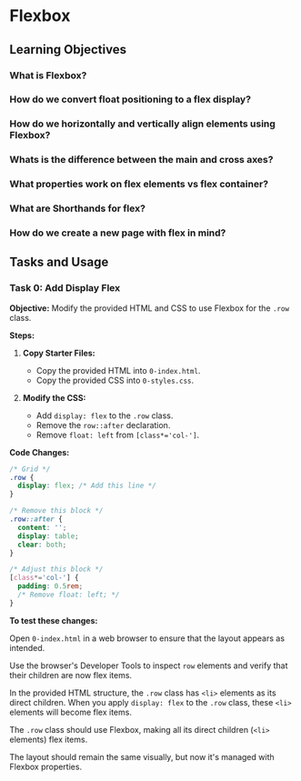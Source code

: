 # Flexbox
## Learning Objectives

### What is Flexbox?

### How do we convert float positioning to a flex display?

### How do we horizontally and vertically align elements using Flexbox?

### Whats is the difference between the main and cross axes?

### What properties work on flex elements vs flex container?

### What are Shorthands for flex?

### How do we create a new page with flex in mind?

## Tasks and Usage

### Task 0: Add Display Flex

**Objective:** 
Modify the provided HTML and CSS to use Flexbox for the `.row` class.

**Steps:**


1. **Copy Starter Files:**
   - Copy the provided HTML into `0-index.html`.
   - Copy the provided CSS into `0-styles.css`.

2. **Modify the CSS:**
   - Add `display: flex` to the `.row` class.
   - Remove the `row::after` declaration.
   - Remove `float: left` from `[class*='col-']`.

**Code Changes:**

```css
/* Grid */
.row {
  display: flex; /* Add this line */
}

/* Remove this block */
.row::after {
  content: '';
  display: table;
  clear: both;
}

/* Adjust this block */
[class*='col-'] {
  padding: 0.5rem;
  /* Remove float: left; */
}
```

**To test these changes:**

Open `0-index.html` in a web browser to ensure that the layout appears as intended.

Use the browser's Developer Tools to inspect `row` elements and verify that their children are now flex items.

In the provided HTML structure, the `.row` class has `<li>` elements as its direct children. When you apply `display: flex` to the `.row` class, these `<li>` elements will become flex items. 

The `.row` class should use Flexbox, making all its direct children (`<li>` elements) flex items.

The layout should remain the same visually, but now it's managed with Flexbox properties.
